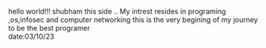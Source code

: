 hello world!!!
shubham this side ..
My intrest resides in programing ,os,infosec and computer networking
this is the very begining of my journey to be the best programer  
date:03/10/23
